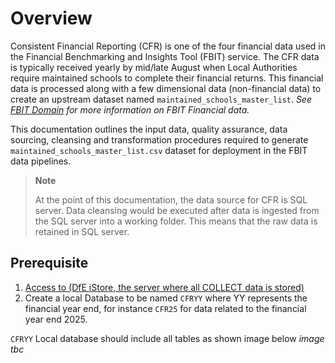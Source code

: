 # Overview

Consistent Financial Reporting (CFR) is one of the four financial data used in the Financial Benchmarking and Insights Tool (FBIT) service. The CFR data is typically received yearly by mid/late August when Local Authorities require maintained schools to complete their financial returns. This financial data is processed along with a few dimensional data (non-financial data) to create an upstream dataset named `maintained_schools_master_list`. _See [FBIT Domain](/documentation/data/1_Domain.md) for more information on FBIT Financial data._

This documentation outlines the input data, quality assurance, data sourcing, cleansing and transformation procedures required to generate `maintained_schools_master_list.csv` dataset for deployment in the FBIT data pipelines.

> **Note**
>
> At the point of this documentation, the data source for CFR is SQL server.
> Data cleansing would be executed after data is ingested from the SQL server into a working folder. This means that the raw data is retained in SQL server.

## Prerequisite

1. [Access to (DfE iStore, the server where all COLLECT data is stored)](https://educationgovuk.sharepoint.com/:w:/r/sites/DfEFinancialBenchmarking/_layouts/15/Doc.aspx?sourcedoc=%7BA47507F6-2C23-487A-98EC-0B6C75A7471A%7D&file=CFR%20source%20data%20access%20request.docx&action=default&mobileredirect=true)
2. Create a local Database to be named `CFRYY` where YY represents the financial year end, for instance `CFR25` for data related to the financial year end 2025.

`CFRYY` Local database should include all tables as shown image below
_image tbc_
